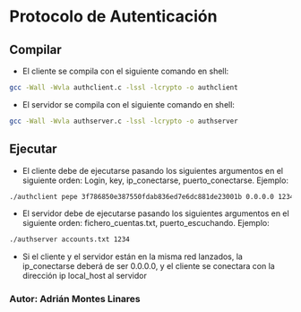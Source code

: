 # Protocolo de Autenticación

## Compilar

- El cliente se compila con el siguiente comando en shell:
```bash
gcc -Wall -Wvla authclient.c -lssl -lcrypto -o authclient
```
- El servidor se compila con el siguiente comando en shell:
```bash
gcc -Wall -Wvla authserver.c -lssl -lcrypto -o authserver
```

## Ejecutar

- El cliente debe de ejecutarse pasando los siguientes argumentos en el siguiente orden: Login, key, ip_conectarse, puerto_conectarse. Ejemplo:
```bash
./authclient pepe 3f786850e387550fdab836ed7e6dc881de23001b 0.0.0.0 1234
```
- El servidor debe de ejecutarse pasando los siguientes argumentos en el siguiente orden: fichero_cuentas.txt, puerto_escuchando. Ejemplo:
```bash
./authserver accounts.txt 1234
```
- Si el cliente y el servidor están en la misma red lanzados, la ip_conectarse deberá de ser 0.0.0.0, y el cliente se conectara con la dirección ip local_host al servidor

### Autor: Adrián Montes Linares